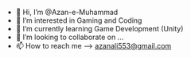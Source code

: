- 👋 Hi, I’m @Azan-e-Muhammad
- 👀 I’m interested in Gaming and Coding
- 🌱 I’m currently learning Game Development (Unity)
- 💞️ I’m looking to collaborate on ...
- 📫 How to reach me --> azanali553@gmail.com

<!---
Azan-e-Muhammad-9/Azan-e-Muhammad-9 is a ✨ special ✨ repository because its `README.md` (this file) appears on your GitHub profile.
You can click the Preview link to take a look at your changes.
--->
